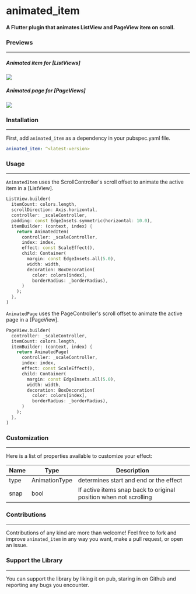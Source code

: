 # animated_item

#### A Flutter plugin that animates ListView and PageView item on scroll.

### Previews
---  

##### Animated item for [ListViews]

![](https://github.com/Conezi/animated_item/blob/main/demo/animated_item_preview.gif?raw=true)

##### Animated page for [PageViews]

![](https://github.com/Conezi/animated_item/blob/main/demo/animated_page_preview.gif?raw=true)

### Installation
---  

First, add `animated_item` as a dependency in your pubspec.yaml file.

```yaml
animated_item: ^<latest-version>
```

### Usage
---  
`AnimatedItem` uses the ScrollController's scroll offset to animate the active item in a [ListView].

```dart
ListView.builder(
  itemCount: colors.length,
  scrollDirection: Axis.horizontal,
  controller: _scaleController,
  padding: const EdgeInsets.symmetric(horizontal: 10.0),
  itemBuilder: (context, index) {
    return AnimatedItem(
      controller: _scaleController,
      index: index,
      effect: const ScaleEffect(),
      child: Container(
        margin: const EdgeInsets.all(5.0),
        width: width,
        decoration: BoxDecoration(
          color: colors[index],
          borderRadius: _borderRadius),
      )
    );
  },
)
``` 

`AnimatedPage` uses the PageController's scroll offset to animate the active page in a [PageView].

```dart
PageView.builder(
  controller: _scaleController,
  itemCount: colors.length,
  itemBuilder: (context, index) {
    return AnimatedPage(
      controller: _scaleController,
      index: index,
      effect: const ScaleEffect(),
      child: Container(
        margin: const EdgeInsets.all(5.0),
        width: width,
        decoration: BoxDecoration(
          color: colors[index], 
          borderRadius: _borderRadius),
      )
    );
  },
)
```  

### Customization
---  

Here is a list of properties available to customize your effect:

| Name                  | Type          | Description                                                       |
|-----------------------|---------------|-------------------------------------------------------------------|
| type             | AnimationType | determines start and end or the effect                            |
| snap        | bool          | If active items snap back to original position when not scrolling |

### Contributions
---  

Contributions of any kind are more than welcome! Feel free to fork and improve `animated_item` in any way you want, make a pull request, or open an issue.

### Support the Library
---  

You can support the library by liking it on pub, staring in on Github and reporting any bugs you encounter.